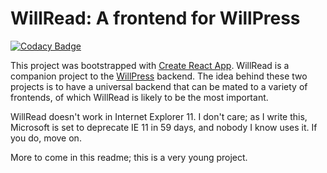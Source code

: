 # WillRead: A frontend for WillPress

[![Codacy Badge](https://app.codacy.com/project/badge/Grade/694d22eae26b4cc180a644c34902071b)](https://www.codacy.com/gh/waellison/willread/dashboard?utm_source=github.com&amp;utm_medium=referral&amp;utm_content=waellison/willread&amp;utm_campaign=Badge_Grade)

This project was bootstrapped with [Create React App](https://github.com/facebook/create-react-app).  WillRead is a companion project to the [WillPress](https://github.com/waellison/willpress) backend.  The idea behind these two projects is to have a universal backend that can be mated to a variety of frontends, of which WillRead is likely to be the most important.

WillRead doesn't work in Internet Explorer 11.  I don't care; as I write this, Microsoft is set to deprecate IE 11 in 59 days, and nobody I know uses it.  If you do, move on.

More to come in this readme; this is a very young project.
